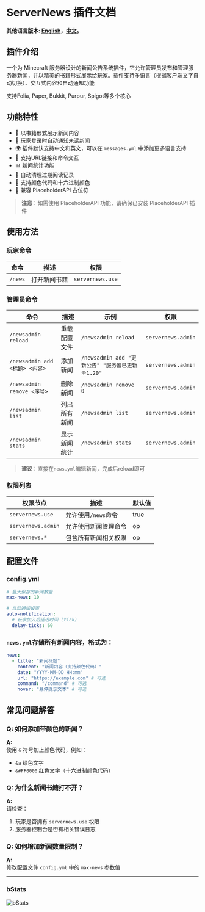 # ServerNews 插件文档

**其他语言版本: [English](README.md)，[中文](README_zh.md)。**

## 插件介绍
一个为 Minecraft 服务器设计的新闻公告系统插件，它允许管理员发布和管理服务器新闻，并以精美的书籍形式展示给玩家。插件支持多语言（根据客户端文字自动切换）、交互式内容和自动通知功能  

支持Folia, Paper, Bukkit, Purpur, Spigot等多个核心  

## 功能特性
- 📖 以书籍形式展示新闻内容
- 🔔 玩家登录时自动通知未读新闻
- 🌍 插件默认支持中文和英文，可以在 `messages.yml` 中添加更多语言支持
- 🔗 支持URL链接和命令交互
- 📊 新闻统计功能
- 📅 自动清理过期阅读记录
- 🎨 支持颜色代码和十六进制颜色
- 📱 兼容 PlaceholderAPI 占位符

> **注意**：如需使用 PlaceholderAPI 功能，请确保已安装 PlaceholderAPI 插件

## 使用方法

### 玩家命令
| 命令 | 描述 | 权限 |
|------|------|------|
| `/news` | 打开新闻书籍 | `servernews.use` |

### 管理员命令
| 命令 | 描述 | 示例 | 权限 |
|------|------|------|------|
| `/newsadmin reload` | 重载配置文件 | `/newsadmin reload` | `servernews.admin` |
| `/newsadmin add <标题> <内容>` | 添加新闻 | `/newsadmin add "更新公告" "服务器已更新至1.20"` | `servernews.admin` |
| `/newsadmin remove <序号>` | 删除新闻 | `/newsadmin remove 0` | `servernews.admin` |
| `/newsadmin list` | 列出所有新闻 | `/newsadmin list` | `servernews.admin` |
| `/newsadmin stats` | 显示新闻统计 | `/newsadmin stats` | `servernews.admin` |

> **建议**：直接在`news.yml`编辑新闻，完成后reload即可

### 权限列表

| 权限节点            | 描述                     | 默认值 |
|---------------------|--------------------------|--------|
| `servernews.use`    | 允许使用`/news`命令      | true   |
| `servernews.admin`  | 允许使用新闻管理命令     | op     |
| `servernews.*`      | 包含所有新闻相关权限    | op     |

## 配置文件

### config.yml
```yaml
# 最大保存的新闻数量
max-news: 10

# 自动通知设置
auto-notification:
  # 玩家加入后延迟时间 (tick)
  delay-ticks: 60
```

### `news.yml`存储所有新闻内容，格式为：

```yaml
news:
  - title: "新闻标题"
    content: "新闻内容（支持颜色代码）"
    date: "YYYY-MM-DD HH:mm"
    url: "https://example.com" # 可选
    command: "/command" # 可选
    hover: "悬停提示文本" # 可选
```

## 常见问题解答

### Q: 如何添加带颜色的新闻？
**A:**  
使用 `&` 符号加上颜色代码，例如：
- `&a` 绿色文字  
- `&#FF0000` 红色文字（十六进制颜色代码）  

### Q: 为什么新闻书籍打不开？
**A:**  
请检查：
1. 玩家是否拥有 `servernews.use` 权限  
2. 服务器控制台是否有相关错误日志  

### Q: 如何增加新闻数量限制？ 
**A:**  
修改配置文件 `config.yml` 中的 `max-news` 参数值  

---

### bStats
![bStats](https://bstats.org/signatures/bukkit/ServerNews.svg)
